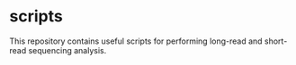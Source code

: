 # scripts
This repository contains useful scripts for performing long-read and short-read sequencing analysis. 
